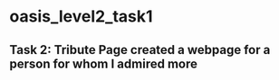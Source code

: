 # oasis_level2_task1

## Task 2: Tribute Page created a webpage for a person for whom I  admired more
